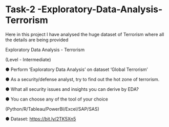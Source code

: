# Task-2 -Exploratory-Data-Analysis-Terrorism
Here in this project I have analysed the huge dataset of Terrorism where all the details are being provided

Exploratory Data Analysis - Terrorism


(Level - Intermediate)


● Perform ‘Exploratory Data Analysis’ on dataset ‘Global Terrorism’

● As a security/defense analyst, try to find out the hot zone of terrorism.

● What all security issues and insights you can derive by EDA?

● You can choose any of the tool of your choice

(Python/R/Tableau/PowerBI/Excel/SAP/SAS)

● Dataset: https://bit.ly/2TK5Xn5
